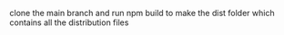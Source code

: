 clone the main branch and run npm build to make the dist folder which contains all the distribution files